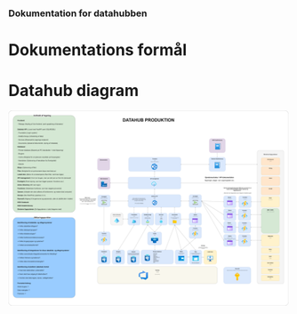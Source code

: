 ### Dokumentation for datahubben

# Dokumentations formål

# Datahub diagram

![DatahubProduktion](/Datahub%20-%20Produktion.png)
